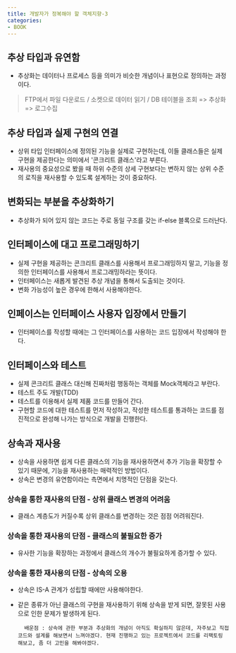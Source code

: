 ```yaml
---
title: 개발자가 정복해야 할 객체지향-3
categories:
- BOOK
---
```

## 추상 타입과 유연함<br/>
- 추상화는 데이터나 프로세스 등을 의미가 비슷한 개념이나 표현으로 정의하는 과정이다.<br/>
<blockquote>
FTP에서 파일 다운로드 / 소켓으로 데이터 읽기 / DB 테이블을 조회 => 추상화 => 로그수집
</blockquote>

## 추상 타입과 실제 구현의 연결<br/>
- 상위 타입 인터페이스에 정의된 기능을 실제로 구현하는데, 이들 클래스들은 실제 구현을 제공한다는 의미에서 '콘크리트 클래스'라고 부른다.<br/>
- 재사용의 중요성으로 봤을 때 하위 수준의 상세 구현보다는 변하지 않는 상위 수준의 로직을 재사용할 수 있도록 설계하는 것이 중요하다.<br/>

## 변화되는 부분을 추상화하기<br/>
- 추상화가 되어 있지 않는 코드는 주로 동일 구조를 갖는 if-else 블록으로 드러난다.<br/>

## 인터페이스에 대고 프로그래밍하기<br/>
- 실제 구현을 제공하는 콘크리트 클래스를 사용해서 프로그래밍하지 말고, 기능을 정의한 인터페이스를 사용해서 프로그래밍하라는 뜻이다.<br/>
- 인터페이스는 새롭게 발견된 추상 개념을 통해서 도출되는 것이다.<br/>
- 변화 가능성이 높은 경우에 한해서 사용해야한다.<br/>

## 인페이스는 인터페이스 사용자 입장에서 만들기<br/>
- 인터페이스를 작성할 때에는 그 인터페이스를 사용하는 코드 입장에서 작성해야 한다.<br/>

## 인터페이스와 테스트<br/>
- 실제 콘크리트 클래스 대신해 진짜처럼 행동하는 객체를 Mock객체라고 부란다.<br/>
- 테스트 주도 개발(TDD)<br/>
- 테스트를 이용해서 실제 제품 코드를 만들어 간다.<br/>
- 구현할 코드에 대한 테스트를 먼저 작성하고, 작성한 테스트를 통과하는 코드를 점진적으로 완성해 나가는 방식으로 개발을 진행한다.<br/>

## 상속과 재사용<br/>
- 상속을 사용하면 쉽게 다른 클래스의 기능을 재사용하면서 추가 기능을 확장할 수 있기 때문에, 기능을 재사용하는 매력적인 방법이다.<br/>
- 상속은 변경의 유연함이라는 측면에서 치명적인 단점을 갖는다.<br/>

### 상속을 통한 재사용의 단점 - 상위 클래스 변경의 어려움<br/>
<ul>
	<li>클래스 계층도가 커질수록 상위 클래스를 변경하는 것은 점점 어려워진다.</li>
</ul>

### 상속을 통한 재사용의 단점 - 클래스의 불필요한 증가<br/>
- 유사한 기능을 확장하는 과정에서 클래스의 개수가 불필요하게 증가할 수 있다.<br/>

### 상속을 통한 재사용의 단점 - 상속의 오용<br/>
- 상속은 IS-A 관계가 성립할 때에만 사용해야한다.<br/>
- 같은 종류가 아닌 클래스의 구현을 재사용하기 위해 상속을 받게 되면, 잘못된 사용으로 인한 문제가 발생하게 된다.<br/>


		배운점 : 상속에 관한 부분과 추상화의 개념이 아직도 확실하지 않은데, 자주보고 직접 코드와 설계를 해보면서 느껴야겠다. 현재 진행하고 있는 프로젝트에서 코드를 리팩토링 해보고, 좀 더 고민을 해봐야겠다.

